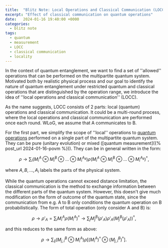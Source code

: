 ```yaml
---
title:  "Blitz Note: Local Operations and Classical Communication (LOCC)"
excerpt: "Effect of classical communication on quantum operations"
date:   2024-01-16 19:40:00 +0000
categories:
  - blitz note
tags:
  - quantum
  - measurement
  - LOCC
  - classical communication
  - locality
---
```


In the context of quantum entanglement, we want to find a set of ''allowed'' operations that can be performed on the multipartite quantum system. Motivated both by realistic physical process and our goal to identify the nature of quantum entanglement under restricted quantum and classical operations that are distinguished by the operation range, we introduce the idea of ''local operations and classical communication'' (LOCC).

As the name suggests, LOCC consists of 2 parts: local (quantum) operations and classical communication. It could be a multi-round process, where the local operations and classical communication are performed once each round. WLoG, we assume that A communicates to B.

For the first part, we simplify the scope of ''local'' operations to [quantum operations](https://www.wikiwand.com/en/Kraus_operator) performed on a single part of the multipartite quantum system. They can be pure (unitary evolution) or mixed ([quantum measurement]({% post_url 2024-01-16-povm %})). They can be in general written in the form:

$$\rho \rightarrow \sum_{i} (M^A_{i}\otimes M^B_{i} \otimes...\otimes M^{A_k}_{i}) \rho (M^A_{i}\otimes M^B_{i} \otimes...\otimes M^{A_k}_{i})^{\dagger},$$

where $A, B, ..., A_i$ labels the parts of the physical system.

While the quantum operations cannot exceed distance limitation, the classical communication is the method to exchange information between the different parts of the quantum system. However, this doesn't give much modification on the form of outcome of the quantum state, since the communication from e.g. A to B only conditions the quantum operation on B probabilistically. The form of total operation (only consider A and B) is:

$$\rho \rightarrow \rho'_A = \sum_i M^A_{i} \rho (M^A_{i})^{\dagger} \rightarrow \sum_{j} M^B_{j} (\rho'_A) \rho'_A (M^B_{j} (\rho'_A))^{\dagger},$$

and this reduces to the same form as above:

$$\rho \rightarrow \sum_{ij} (M^B_{j,i} \otimes M^A_{i}) \rho [(M^A_{i})^{\dagger} \otimes (M^B_{j,i})^{\dagger}].$$